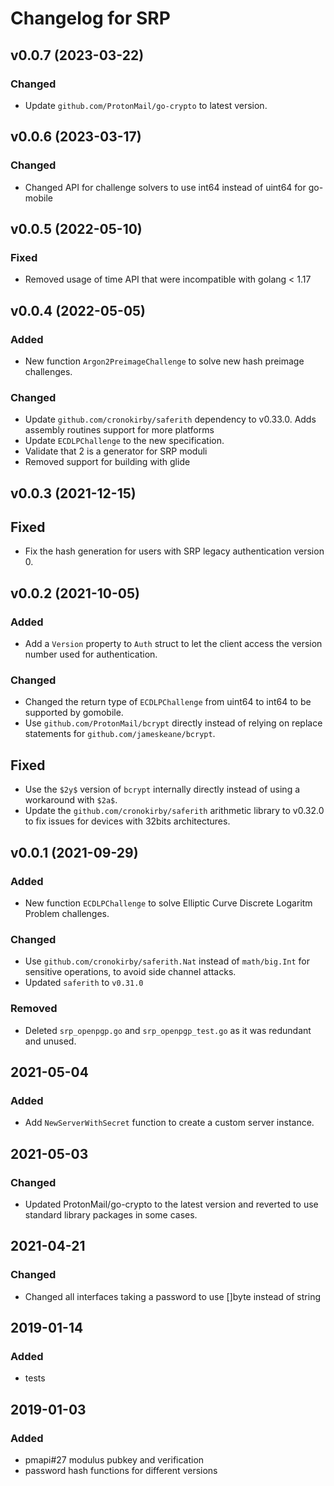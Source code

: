 # Changelog for SRP

## v0.0.7 (2023-03-22)

### Changed

- Update `github.com/ProtonMail/go-crypto` to latest version.

## v0.0.6 (2023-03-17)

### Changed

- Changed API for challenge solvers to use int64 instead of uint64 for go-mobile

## v0.0.5 (2022-05-10)

### Fixed

- Removed usage of time API that were incompatible with golang < 1.17

## v0.0.4 (2022-05-05)

### Added
* New function `Argon2PreimageChallenge` to solve new hash preimage challenges.

### Changed
* Update `github.com/cronokirby/saferith` dependency to v0.33.0. Adds assembly routines support for more platforms
* Update `ECDLPChallenge` to the new specification.
* Validate that 2 is a generator for SRP moduli
* Removed support for building with glide

## v0.0.3 (2021-12-15)

## Fixed
* Fix the hash generation for users with SRP legacy authentication version 0.

## v0.0.2 (2021-10-05)

### Added
* Add a `Version` property to `Auth` struct to let the client access the version number used
for authentication.

### Changed
* Changed the return type of `ECDLPChallenge` from uint64 to int64 to be supported
by gomobile.
* Use `github.com/ProtonMail/bcrypt` directly instead of relying on replace statements for 
`github.com/jameskeane/bcrypt`.

## Fixed
* Use the `$2y$` version of `bcrypt` internally directly instead of using a workaround
with `$2a$`.
* Update the `github.com/cronokirby/saferith` arithmetic library to v0.32.0 to fix
issues for devices with 32bits architectures.

## v0.0.1 (2021-09-29)

### Added
* New function `ECDLPChallenge` to solve Elliptic Curve Discrete Logaritm Problem challenges.

### Changed
* Use `github.com/cronokirby/saferith.Nat` instead of `math/big.Int` for sensitive operations, to avoid side channel attacks.
* Updated `saferith` to `v0.31.0`
### Removed 
* Deleted `srp_openpgp.go` and `srp_openpgp_test.go` as it was redundant and unused. 

## 2021-05-04
### Added
* Add `NewServerWithSecret` function to create a custom server instance.

## 2021-05-03
### Changed 
* Updated ProtonMail/go-crypto to the latest version and reverted to use standard library packages in some cases.

## 2021-04-21
### Changed
* Changed all interfaces taking a password to use []byte instead of string

## 2019-01-14

### Added
* tests

## 2019-01-03

### Added
* pmapi#27 modulus pubkey and verification
* password hash functions for different versions
